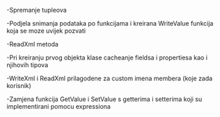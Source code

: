 -Spremanje tupleova

-Podjela snimanja podataka po funkcijama i kreirana WriteValue funkcija koja se moze uvijek pozvati

-ReadXml metoda

-Pri kreiranju prvog objekta klase cacheanje fieldsa i propertiesa kao i njihovih tipova

-WriteXml i ReadXml prilagodene za custom imena membera (koje zada korisnik)

-Zamjena funkcija GetValue i SetValue s getterima i setterima koji su implementirani pomocu expressiona
